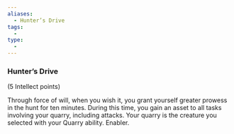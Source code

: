 ```yaml
---
aliases:
  - Hunter’s Drive
tags:
  - 
type:
  - 
---
```

### Hunter’s Drive

(5 Intellect points)

Through force of will, when you wish it, you grant yourself greater prowess in the hunt for ten minutes. During this time, you gain an asset to all tasks involving your quarry, including attacks. Your quarry is the creature you selected with your Quarry ability. Enabler.